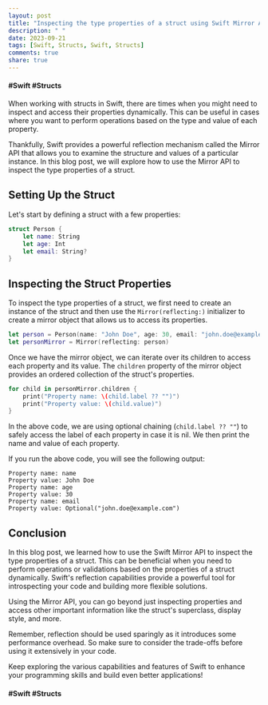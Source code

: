 ```yaml
---
layout: post
title: "Inspecting the type properties of a struct using Swift Mirror API"
description: " "
date: 2023-09-21
tags: [Swift, Structs, Swift, Structs]
comments: true
share: true
---
```

#### #Swift #Structs

When working with structs in Swift, there are times when you might need to inspect and access their properties dynamically. This can be useful in cases where you want to perform operations based on the type and value of each property.

Thankfully, Swift provides a powerful reflection mechanism called the Mirror API that allows you to examine the structure and values of a particular instance. In this blog post, we will explore how to use the Mirror API to inspect the type properties of a struct.

## Setting Up the Struct

Let's start by defining a struct with a few properties:

```swift
struct Person {
    let name: String
    let age: Int
    let email: String?
}
```

## Inspecting the Struct Properties

To inspect the type properties of a struct, we first need to create an instance of the struct and then use the `Mirror(reflecting:)` initializer to create a mirror object that allows us to access its properties.

```swift
let person = Person(name: "John Doe", age: 30, email: "john.doe@example.com")
let personMirror = Mirror(reflecting: person)
```

Once we have the mirror object, we can iterate over its children to access each property and its value. The `children` property of the mirror object provides an ordered collection of the struct's properties.

```swift
for child in personMirror.children {
    print("Property name: \(child.label ?? "")")
    print("Property value: \(child.value)")
}
```

In the above code, we are using optional chaining (`child.label ?? ""`) to safely access the label of each property in case it is nil. We then print the name and value of each property.

If you run the above code, you will see the following output:

```
Property name: name
Property value: John Doe
Property name: age
Property value: 30
Property name: email
Property value: Optional("john.doe@example.com")
```

## Conclusion

In this blog post, we learned how to use the Swift Mirror API to inspect the type properties of a struct. This can be beneficial when you need to perform operations or validations based on the properties of a struct dynamically. Swift's reflection capabilities provide a powerful tool for introspecting your code and building more flexible solutions.

Using the Mirror API, you can go beyond just inspecting properties and access other important information like the struct's superclass, display style, and more.

Remember, reflection should be used sparingly as it introduces some performance overhead. So make sure to consider the trade-offs before using it extensively in your code.

Keep exploring the various capabilities and features of Swift to enhance your programming skills and build even better applications!

#### #Swift #Structs
